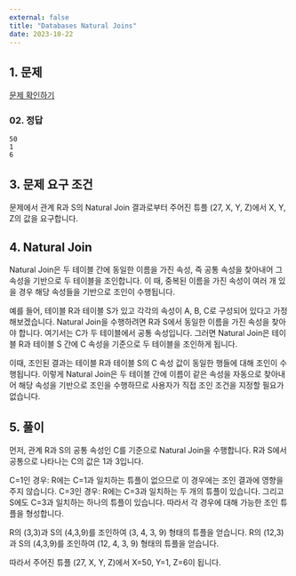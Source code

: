 ```yaml
---
external: false
title: "Databases Natural Joins"
date: 2023-10-22
---
```


## 1. 문제

[문제 확인하기](https://www.hackerrank.com/challenges/databases-natural-joins/problem?isFullScreen=true)

### 02. 정답

```textile
50
1
6
```

## 3. 문제 요구 조건

문제에서 관계 R과 S의 Natural Join 결과로부터 주어진 튜플 (27, X, Y, Z)에서 X, Y, Z의 값을 요구합니다.

## 4. Natural Join

Natural Join은 두 테이블 간에 동일한 이름을 가진 속성, 즉 공통 속성을 찾아내어 그 속성을 기반으로 두 테이블을 조인합니다. 이 때, 중복된 이름을 가진 속성이 여러 개 있을 경우 해당 속성들을 기반으로 조인이 수행됩니다.

예를 들어, 테이블 R과 테이블 S가 있고 각각의 속성이 A, B, C로 구성되어 있다고 가정해보겠습니다. Natural Join을 수행하려면 R과 S에서 동일한 이름을 가진 속성을 찾아야 합니다. 여기서는 C가 두 테이블에서 공통 속성입니다. 그러면 Natural Join은 테이블 R과 테이블 S 간에 C 속성을 기준으로 두 테이블을 조인하게 됩니다.

이때, 조인된 결과는 테이블 R과 테이블 S의 C 속성 값이 동일한 행들에 대해 조인이 수행됩니다. 이렇게 Natural Join은 두 테이블 간에 이름이 같은 속성을 자동으로 찾아내어 해당 속성을 기반으로 조인을 수행하므로 사용자가 직접 조인 조건을 지정할 필요가 없습니다.

## 5. 풀이

먼저, 관계 R과 S의 공통 속성인 C를 기준으로 Natural Join을 수행합니다. R과 S에서 공통으로 나타나는 C의 값은 1과 3입니다.

C=1인 경우: R에는 C=1과 일치하는 튜플이 없으므로 이 경우에는 조인 결과에 영향을 주지 않습니다.
C=3인 경우: R에는 C=3과 일치하는 두 개의 튜플이 있습니다. 그리고 S에도 C=3과 일치하는 하나의 튜플이 있습니다. 따라서 각 경우에 대해 가능한 조인 튜플을 형성합니다.

R의 (3,3)과 S의 (4,3,9)를 조인하여 (3, 4, 3, 9) 형태의 튜플을 얻습니다.
R의 (12,3)과 S의 (4,3,9)를 조인하여 (12, 4, 3, 9) 형태의 튜플을 얻습니다.

따라서 주어진 튜플 (27, X, Y, Z)에서 X=50, Y=1, Z=6이 됩니다.
